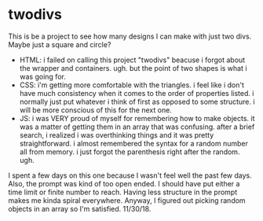 # twodivs

This is be a project to see how many designs I can make with just two divs. Maybe just a square and circle?

- HTML: i failed on calling this project "twodivs" beacuse i forgot about the wrapper and containers. ugh. but the point of two shapes is what i was going for.
- CSS: i'm getting more comfortable with the triangles. i feel like i don't have much consistency when it comes to the order of properties listed. i normally just put whatever i think of first as opposed to some structure. i will be more conscious of this for the next one.
- JS: i was VERY proud of myself for remembering how to make objects. it was a matter of getting them in an array that was confusing. after a brief search, i realized i was overthinking things and it was pretty straightforward. i almost remembered the syntax for a random number all from memory. i just forgot the parenthesis right after the random. ugh.

I spent a few days on this one because I wasn't feel well the past few days. Also, the prompt was kind of too open ended. I should have put either a time limit or finite number to reach. Having less structure in the prompt makes me kinda spiral everywhere. Anyway, I figured out picking random objects in an array so I'm satisfied. 11/30/18.